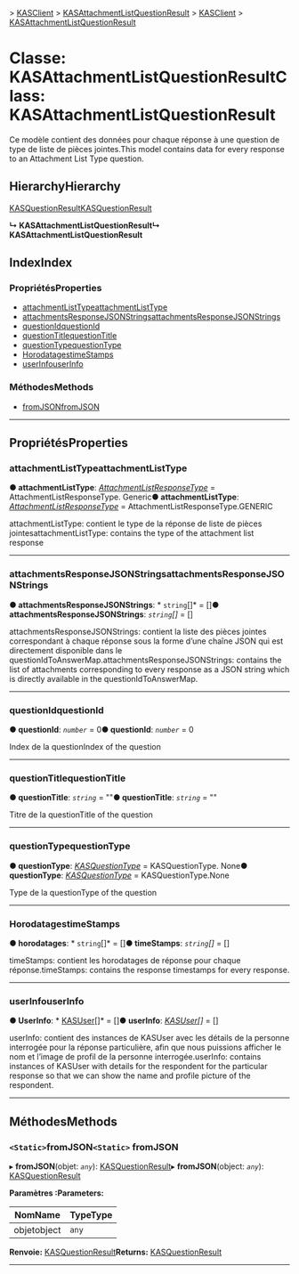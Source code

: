 <span data-ttu-id="cbb60-101">[](../README.md) > [KASClient](../modules/kasclient.md) > [KASAttachmentListQuestionResult](../classes/kasclient.kasattachmentlistquestionresult.md)</span><span class="sxs-lookup"><span data-stu-id="cbb60-101">[](../README.md) > [KASClient](../modules/kasclient.md) > [KASAttachmentListQuestionResult](../classes/kasclient.kasattachmentlistquestionresult.md)</span></span>

# <a name="class-kasattachmentlistquestionresult"></a><span data-ttu-id="cbb60-102">Classe: KASAttachmentListQuestionResult</span><span class="sxs-lookup"><span data-stu-id="cbb60-102">Class: KASAttachmentListQuestionResult</span></span>

<span data-ttu-id="cbb60-103">Ce modèle contient des données pour chaque réponse à une question de type de liste de pièces jointes.</span><span class="sxs-lookup"><span data-stu-id="cbb60-103">This model contains data for every response to an Attachment List Type question.</span></span>
## <a name="hierarchy"></a><span data-ttu-id="cbb60-104">Hierarchy</span><span class="sxs-lookup"><span data-stu-id="cbb60-104">Hierarchy</span></span>

 [<span data-ttu-id="cbb60-105">KASQuestionResult</span><span class="sxs-lookup"><span data-stu-id="cbb60-105">KASQuestionResult</span></span>](kasclient.kasquestionresult.md)

<span data-ttu-id="cbb60-106">**↳ KASAttachmentListQuestionResult**</span><span class="sxs-lookup"><span data-stu-id="cbb60-106">**↳ KASAttachmentListQuestionResult**</span></span>

## <a name="index"></a><span data-ttu-id="cbb60-107">Index</span><span class="sxs-lookup"><span data-stu-id="cbb60-107">Index</span></span>

### <a name="properties"></a><span data-ttu-id="cbb60-108">Propriétés</span><span class="sxs-lookup"><span data-stu-id="cbb60-108">Properties</span></span>

* [<span data-ttu-id="cbb60-109">attachmentListType</span><span class="sxs-lookup"><span data-stu-id="cbb60-109">attachmentListType</span></span>](kasclient.kasattachmentlistquestionresult.md#attachmentlisttype)
* [<span data-ttu-id="cbb60-110">attachmentsResponseJSONStrings</span><span class="sxs-lookup"><span data-stu-id="cbb60-110">attachmentsResponseJSONStrings</span></span>](kasclient.kasattachmentlistquestionresult.md#attachmentsresponsejsonstrings)
* [<span data-ttu-id="cbb60-111">questionId</span><span class="sxs-lookup"><span data-stu-id="cbb60-111">questionId</span></span>](kasclient.kasattachmentlistquestionresult.md#questionid)
* [<span data-ttu-id="cbb60-112">questionTitle</span><span class="sxs-lookup"><span data-stu-id="cbb60-112">questionTitle</span></span>](kasclient.kasattachmentlistquestionresult.md#questiontitle)
* [<span data-ttu-id="cbb60-113">questionType</span><span class="sxs-lookup"><span data-stu-id="cbb60-113">questionType</span></span>](kasclient.kasattachmentlistquestionresult.md#questiontype)
* [<span data-ttu-id="cbb60-114">Horodatages</span><span class="sxs-lookup"><span data-stu-id="cbb60-114">timeStamps</span></span>](kasclient.kasattachmentlistquestionresult.md#timestamps)
* [<span data-ttu-id="cbb60-115">userInfo</span><span class="sxs-lookup"><span data-stu-id="cbb60-115">userInfo</span></span>](kasclient.kasattachmentlistquestionresult.md#userinfo)
### <a name="methods"></a><span data-ttu-id="cbb60-116">Méthodes</span><span class="sxs-lookup"><span data-stu-id="cbb60-116">Methods</span></span>

* [<span data-ttu-id="cbb60-117">fromJSON</span><span class="sxs-lookup"><span data-stu-id="cbb60-117">fromJSON</span></span>](kasclient.kasattachmentlistquestionresult.md#fromjson)

---

## <a name="properties"></a><span data-ttu-id="cbb60-118">Propriétés</span><span class="sxs-lookup"><span data-stu-id="cbb60-118">Properties</span></span>

<a id="attachmentlisttype"></a>

###  <a name="attachmentlisttype"></a><span data-ttu-id="cbb60-119">attachmentListType</span><span class="sxs-lookup"><span data-stu-id="cbb60-119">attachmentListType</span></span>

<span data-ttu-id="cbb60-120">**● attachmentListType**: *[AttachmentListResponseType](../enums/kasclient.attachmentlistresponsetype.md)* = AttachmentListResponseType. Generic</span><span class="sxs-lookup"><span data-stu-id="cbb60-120">**● attachmentListType**: *[AttachmentListResponseType](../enums/kasclient.attachmentlistresponsetype.md)* =  AttachmentListResponseType.GENERIC</span></span>

<span data-ttu-id="cbb60-121">attachmentListType: contient le type de la réponse de liste de pièces jointes</span><span class="sxs-lookup"><span data-stu-id="cbb60-121">attachmentListType: contains the type of the attachment list response</span></span>

___
<a id="attachmentsresponsejsonstrings"></a>

###  <a name="attachmentsresponsejsonstrings"></a><span data-ttu-id="cbb60-122">attachmentsResponseJSONStrings</span><span class="sxs-lookup"><span data-stu-id="cbb60-122">attachmentsResponseJSONStrings</span></span>

<span data-ttu-id="cbb60-123">**● attachmentsResponseJSONStrings**: \* `string`[]\* = []</span><span class="sxs-lookup"><span data-stu-id="cbb60-123">**● attachmentsResponseJSONStrings**: *`string`[]* =  []</span></span>

<span data-ttu-id="cbb60-124">attachmentsResponseJSONStrings: contient la liste des pièces jointes correspondant à chaque réponse sous la forme d’une chaîne JSON qui est directement disponible dans le questionIdToAnswerMap.</span><span class="sxs-lookup"><span data-stu-id="cbb60-124">attachmentsResponseJSONStrings: contains the list of attachments corresponding to every response as a JSON string which is directly available in the questionIdToAnswerMap.</span></span>

___
<a id="questionid"></a>

###  <a name="questionid"></a><span data-ttu-id="cbb60-125">questionId</span><span class="sxs-lookup"><span data-stu-id="cbb60-125">questionId</span></span>

<span data-ttu-id="cbb60-126">**● questionId**: *`number`* = 0</span><span class="sxs-lookup"><span data-stu-id="cbb60-126">**● questionId**: *`number`* = 0</span></span>

<span data-ttu-id="cbb60-127">Index de la question</span><span class="sxs-lookup"><span data-stu-id="cbb60-127">Index of the question</span></span>

___
<a id="questiontitle"></a>

###  <a name="questiontitle"></a><span data-ttu-id="cbb60-128">questionTitle</span><span class="sxs-lookup"><span data-stu-id="cbb60-128">questionTitle</span></span>

<span data-ttu-id="cbb60-129">**● questionTitle**: *`string`* = ""</span><span class="sxs-lookup"><span data-stu-id="cbb60-129">**● questionTitle**: *`string`* = ""</span></span>

<span data-ttu-id="cbb60-130">Titre de la question</span><span class="sxs-lookup"><span data-stu-id="cbb60-130">Title of the question</span></span>

___
<a id="questiontype"></a>

###  <a name="questiontype"></a><span data-ttu-id="cbb60-131">questionType</span><span class="sxs-lookup"><span data-stu-id="cbb60-131">questionType</span></span>

<span data-ttu-id="cbb60-132">**● questionType**: *[KASQuestionType](../enums/kasclient.kasquestiontype.md)* = KASQuestionType. None</span><span class="sxs-lookup"><span data-stu-id="cbb60-132">**● questionType**: *[KASQuestionType](../enums/kasclient.kasquestiontype.md)* =  KASQuestionType.None</span></span>

<span data-ttu-id="cbb60-133">Type de la question</span><span class="sxs-lookup"><span data-stu-id="cbb60-133">Type of the question</span></span>

___
<a id="timestamps"></a>

###  <a name="timestamps"></a><span data-ttu-id="cbb60-134">Horodatages</span><span class="sxs-lookup"><span data-stu-id="cbb60-134">timeStamps</span></span>

<span data-ttu-id="cbb60-135">**● horodatages**: \* `string`[]\* = []</span><span class="sxs-lookup"><span data-stu-id="cbb60-135">**● timeStamps**: *`string`[]* =  []</span></span>

<span data-ttu-id="cbb60-136">timeStamps: contient les horodatages de réponse pour chaque réponse.</span><span class="sxs-lookup"><span data-stu-id="cbb60-136">timeStamps: contains the response timestamps for every response.</span></span>

___
<a id="userinfo"></a>

###  <a name="userinfo"></a><span data-ttu-id="cbb60-137">userInfo</span><span class="sxs-lookup"><span data-stu-id="cbb60-137">userInfo</span></span>

<span data-ttu-id="cbb60-138">**● UserInfo**: \* [KASUser](kasclient.kasuser.md)[]\* = []</span><span class="sxs-lookup"><span data-stu-id="cbb60-138">**● userInfo**: *[KASUser](kasclient.kasuser.md)[]* =  []</span></span>

<span data-ttu-id="cbb60-139">userInfo: contient des instances de KASUser avec les détails de la personne interrogée pour la réponse particulière, afin que nous puissions afficher le nom et l’image de profil de la personne interrogée.</span><span class="sxs-lookup"><span data-stu-id="cbb60-139">userInfo: contains instances of KASUser with details for the respondent for the particular response so that we can show the name and profile picture of the respondent.</span></span>

___

## <a name="methods"></a><span data-ttu-id="cbb60-140">Méthodes</span><span class="sxs-lookup"><span data-stu-id="cbb60-140">Methods</span></span>

<a id="fromjson"></a>

### <a name="static-fromjson"></a><span data-ttu-id="cbb60-141">`<Static>`fromJSON</span><span class="sxs-lookup"><span data-stu-id="cbb60-141">`<Static>` fromJSON</span></span>

<span data-ttu-id="cbb60-142">▸ **fromJSON**(objet: *`any`*): [KASQuestionResult](kasclient.kasquestionresult.md)</span><span class="sxs-lookup"><span data-stu-id="cbb60-142">▸ **fromJSON**(object: *`any`*): [KASQuestionResult](kasclient.kasquestionresult.md)</span></span>

<span data-ttu-id="cbb60-143">**Paramètres :**</span><span class="sxs-lookup"><span data-stu-id="cbb60-143">**Parameters:**</span></span>

| <span data-ttu-id="cbb60-144">Nom</span><span class="sxs-lookup"><span data-stu-id="cbb60-144">Name</span></span> | <span data-ttu-id="cbb60-145">Type</span><span class="sxs-lookup"><span data-stu-id="cbb60-145">Type</span></span> |
| ------ | ------ |
| <span data-ttu-id="cbb60-146">objet</span><span class="sxs-lookup"><span data-stu-id="cbb60-146">object</span></span> | `any` |

<span data-ttu-id="cbb60-147">**Renvoie:** [KASQuestionResult](kasclient.kasquestionresult.md)</span><span class="sxs-lookup"><span data-stu-id="cbb60-147">**Returns:** [KASQuestionResult](kasclient.kasquestionresult.md)</span></span>

___

